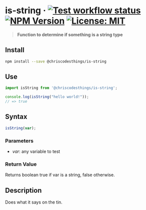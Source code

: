 # is-string &middot; [![Test workflow status](https://github.com/ChrisCodesThings/is-string/actions/workflows/test.yml/badge.svg)](../../actions/workflows/test.yml) [![NPM Version](https://img.shields.io/npm/v/@chriscodesthings/is-string)](https://www.npmjs.com/package/@chriscodesthings/is-string) [![License: MIT](https://img.shields.io/badge/License-MIT-blue.svg)](https://opensource.org/licenses/MIT)

> **Function to determine if something is a string type**

## Install

```sh
npm install --save @chriscodesthings/is-string
```

## Use

```js
import isString from '@chriscodesthings/is-string';

console.log(isString("hello world!"));
// => true
```

## Syntax

```js
isString(var);
```

### Parameters

- *var*: any variable to test

### Return Value

Returns boolean true if var is a string, false otherwise.

## Description

Does what it says on the tin.